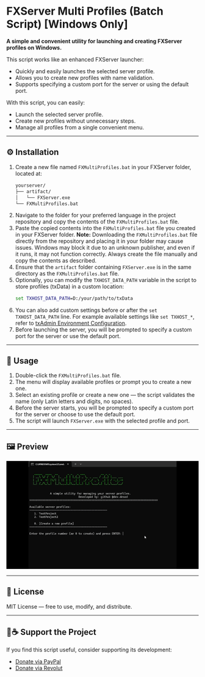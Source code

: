 # FXServer Multi Profiles (Batch Script) [Windows Only]

**A simple and convenient utility for launching and creating FXServer profiles on Windows.**

This script works like an enhanced FXServer launcher:
- Quickly and easily launches the selected server profile.
- Allows you to create new profiles with name validation.
- Supports specifying a custom port for the server or using the default port.

With this script, you can easily:
- Launch the selected server profile.
- Create new profiles without unnecessary steps.
- Manage all profiles from a single convenient menu.

---

## ⚙️ Installation

1. Create a new file named `FXMultiProfiles.bat` in your FXServer folder, located at:
   ```
   yourserver/
   ├── artifact/
   │   └── FXServer.exe
   └── FXMultiProfiles.bat
   ```
2. Navigate to the folder for your preferred language in the project repository and copy the contents of the `FXMultiProfiles.bat` file.
3. Paste the copied contents into the `FXMultiProfiles.bat` file you created in your FXServer folder.
   **Note:** Downloading the `FXMultiProfiles.bat` file directly from the repository and placing it in your folder may cause issues. Windows may block it due to an unknown publisher, and even if it runs, it may not function correctly. Always create the file manually and copy the contents as described.
4. Ensure that the `artifact` folder containing `FXServer.exe` is in the same directory as the `FXMultiProfiles.bat` file.
5. Optionally, you can modify the `TXHOST_DATA_PATH` variable in the script to store profiles (txData) in a custom location:
   ```bat
   set TXHOST_DATA_PATH=D:/your/path/to/txData
   ```
6. You can also add custom settings before or after the `set TXHOST_DATA_PATH` line. For example available settings like `set TXHOST_*`, refer to [txAdmin Environment Configuration](https://github.com/citizenfx/txAdmin/blob/master/docs/env-config.md).
7. Before launching the server, you will be prompted to specify a custom port for the server or use the default port.

---

## 🚀 Usage

1. Double-click the `FXMultiProfiles.bat` file.
2. The menu will display available profiles or prompt you to create a new one.
3. Select an existing profile or create a new one — the script validates the name (only Latin letters and digits, no spaces).
4. Before the server starts, you will be prompted to specify a custom port for the server or choose to use the default port.
5. The script will launch `FXServer.exe` with the selected profile and port.

---

## 🖼 Preview

![FXServer Multi Profiles](preview.gif)

---

## 📄 License

MIT License — free to use, modify, and distribute.

---

## 💸☕️ Support the Project

If you find this script useful, consider supporting its development:

- [Donate via PayPal](https://www.paypal.com/donate/?hosted_button_id=UQGNYDVPER2TJ)
- [Donate via Revolut](https://revolut.me/devdrozd)
